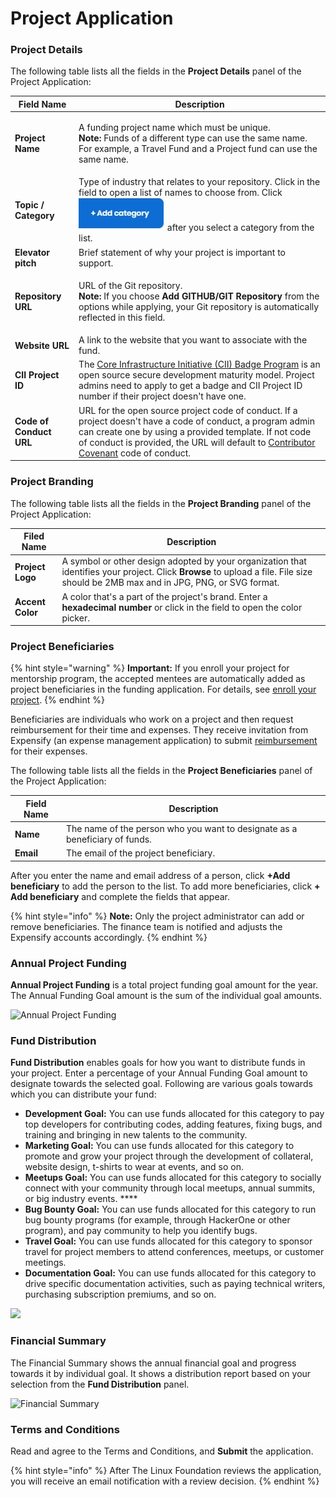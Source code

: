 # Project Application

### Project Details

The following table lists all the fields in the **Project Details** panel of the Project Application:

| Field Name              | Description                                                                                                                                                                                                                                                                                                                      |
| ----------------------- | -------------------------------------------------------------------------------------------------------------------------------------------------------------------------------------------------------------------------------------------------------------------------------------------------------------------------------- |
| **Project Name**        | <p>A funding project name which must be unique.<br><strong>Note:</strong> Funds of a different type can use the same name. For example, a Travel Fund and a Project fund can use the same name.</p>                                                                                                                              |
| **Topic / Category**    | Type of industry that relates to your repository. Click in the field to open a list of names to choose from. Click ![](<../.gitbook/assets/18088098 (3) (2) (1) (1) (1) (1) (3).jpg>) after you select a category from the list.                                                                                                 |
| **Elevator pitch**      | Brief statement of why your project is important to support.                                                                                                                                                                                                                                                                     |
| **Repository URL**      | <p>URL of the Git repository.<br><strong>Note:</strong> If you choose <strong>Add GITHUB/GIT Repository</strong> from the options while applying, your Git repository is automatically reflected in this field.</p>                                                                                                              |
| **Website URL**         | A link to the website that you want to associate with the fund.                                                                                                                                                                                                                                                                  |
| **CII Project ID**      | The [Core Infrastructure Initiative (CII) Badge Program](https://www.coreinfrastructure.org/programs/badge-program/) is an open source secure development maturity model. Project admins need to apply to get a badge and CII Project ID number if their project doesn't have one.                                               |
| **Code of Conduct URL** | URL for the open source project code of conduct. If a project doesn't have a code of conduct, a program admin can create one by using a provided template. If not code of conduct is provided, the URL will default to [Contributor Covenant](https://www.contributor-covenant.org/version/1/4/code-of-conduct) code of conduct. |

### Project Branding

The following table lists all the fields in the **Project Branding** panel of the Project Application:

| Filed Name       | Description                                                                                                                                                                        |
| ---------------- | ---------------------------------------------------------------------------------------------------------------------------------------------------------------------------------- |
| **Project Logo** | A symbol or other design adopted by your organization that identifies your project. Click **Browse** to upload a file. File size should be 2MB max and in JPG, PNG, or SVG format. |
| **Accent Color** | A color that's a part of the project's brand. Enter a **hexadecimal number** or click in the field to open the color picker.                                                       |

### Project Beneficiaries

{% hint style="warning" %}
**Important:** If you enroll your project for mentorship program, the accepted mentees are automatically added as project beneficiaries in the funding application. For details, see [enroll your project](../mentorship/administrators/enroll-your-program/).
{% endhint %}

Beneficiaries are individuals who work on a project and then request reimbursement for their time and expenses. They receive invitation from Expensify (an expense management application) to submit [reimbursement](get-reimbursed.md) for their expenses.

The following table lists all the fields in the **Project Beneficiaries** panel of the Project Application:

| Field Name | Description                                                                 |
| ---------- | --------------------------------------------------------------------------- |
| **Name**   | The name of the person who you want to designate as a beneficiary of funds. |
| **Email**  | The email of the project beneficiary.                                       |

After you enter the name and email address of a person, click **+Add beneficiary** to add the person to the list. To add more beneficiaries, click **+ Add beneficiary** and complete the fields that appear.

{% hint style="info" %}
**Note:** Only the project administrator can add or remove beneficiaries. The finance team is notified and adjusts the Expensify accounts accordingly.
{% endhint %}

### Annual Project Funding

**Annual Project Funding** is a total project funding goal amount for the year. The Annual Funding Goal amount is the sum of the individual goal amounts.

![Annual Project Funding](../.gitbook/assets/7418619.jpg)

### Fund Distribution

**Fund Distribution** enables goals for how you want to distribute funds in your project. Enter a percentage of your Annual Funding Goal amount to designate towards the selected goal. Following are various goals towards which you can distribute your fund:

* **Development Goal:** You can use funds allocated for this category to pay top developers for contributing codes, adding features, fixing bugs, and training and bringing in new talents to the community.
* **Marketing Goal:** You can use funds allocated for this category to promote and grow your project through the development of collateral, website design, t-shirts to wear at events, and so on.
* **Meetups Goal:** You can use funds allocated for this category to socially connect with your community through local meetups, annual summits, or big industry events. \*\*\*\*
* **Bug Bounty Goal:** You can use funds allocated for this category to run bug bounty programs (for example, through HackerOne or other program), and pay community to help you identify bugs.
* **Travel Goal:** You can use funds allocated for this category to sponsor travel for project members to attend conferences, meetups, or customer meetings.
* **Documentation Goal:** You can use funds allocated for this category to drive specific documentation activities, such as paying technical writers, purchasing subscription premiums, and so on.

![](../.gitbook/assets/7418622.png)

### Financial Summary

The Financial Summary shows the annual financial goal and progress towards it by individual goal. It shows a distribution report based on your selection from the **Fund Distribution** panel.

![Financial Summary](../.gitbook/assets/7418621.png)

### Terms and Conditions

Read and agree to the Terms and Conditions, and **Submit** the application.

{% hint style="info" %}
After The Linux Foundation reviews the application, you will receive an email notification with a review decision.
{% endhint %}
